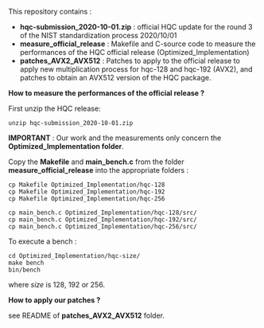 This repository contains :

* **hqc-submission_2020-10-01.zip** : official HQC update for the round 3 of the NIST standardization process 2020/10/01
* **measure_official_release** : Makefile and C-source code to measure the performances of the HQC official release (Optimized_Implementation)
* **patches_AVX2_AVX512** : Patches to apply to the official release to apply new multiplication process for hqc-128 and hqc-192 (AVX2), and patches to obtain an AVX512 version of the HQC package.

**How to measure the performances of the official release ?**

First unzip the HQC release:
```console
unzip hqc-submission_2020-10-01.zip
```
**IMPORTANT** : Our work and the measurements only concern the **Optimized_Implementation folder**.

Copy the **Makefile** and **main_bench.c** from the folder **measure_official_release** into the appropriate folders :
```console
cp Makefile Optimized_Implementation/hqc-128
cp Makefile Optimized_Implementation/hqc-192
cp Makefile Optimized_Implementation/hqc-256

cp main_bench.c Optimized_Implementation/hqc-128/src/
cp main_bench.c Optimized_Implementation/hqc-192/src/
cp main_bench.c Optimized_Implementation/hqc-256/src/
```

To execute a bench :
```console
cd Optimized_Implementation/hqc-size/
make bench
bin/bench
```
where *size* is 128, 192 or 256.

**How to apply our patches ?**

see README of **patches_AVX2_AVX512** folder.
